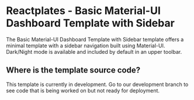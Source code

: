 # Reactplates - Basic Material-UI Dashboard Template with Sidebar

The Basic Material-UI Dashboard Template with Sidebar template offers a minimal template with a sidebar navigation built using Material-UI. Dark/Night mode is available and included by default in an upper toolbar.

## Where is the template source code?

This template is currently in development. Go to our development branch to see code that is being worked on but not ready for deployment.
